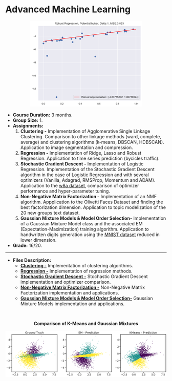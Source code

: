 # Advanced Machine Learning <a name="aml"></a>

<p align="center">
  <img src="../../images/robustregression.png" alt="Robust Regression" width="350"/>
</p>

- **Course Duration:** 3 months.
- **Group Size:** 1.
- **Assignments:**
    1. **Clustering -** Implementation of Agglomerative Single Linkage Clustering. Comparison to other linkage methods (ward, complete, average) and clustering algorithms (k-means, DBSCAN, HDBSCAN). Application to image segmentation and compression.
    2. **Regression -** Implementation of Ridge, Lasso and Robust Regression. Application to time series prediction (bycicles traffic).
    3. **Stochastic Gradient Descent -** Implementation of Logistic Regression. Implementation of the Stochastic Gradient Descent algorithm in the case of Logistic Regression and with several optimizers (Vanilla, Adagrad, RMSProp, Momentum and ADAM). Application to the [w8a dataset](https://www.openml.org/search?type=data&sort=runs&id=1588&status=active), comparison of optimizer performance and hyper-parameter tuning.
    4. **Non-Negative Matrix Factorization -** Implementation of an NMF algorithm. Appplication to the Olivetti Faces Dataset and finding the best factorization dimension. Application to topic modelization of the 20 new groups text dataset.
    5. **Gaussian Mixture Models & Model Order Selection-** Implementation of a Gaussian Mixture Model class and the associated EM (Expectation-Maximization) training algorithm. Application to handwritten digits generation using the [MNIST dataset](http://yann.lecun.com/exdb/mnist/) reduced in lower dimension.
- **Grade:** 16/20.

---

- **Files Description:**
    - **[Clustering -](https://github.com/EdouardVilain-Git/EdouardVilain-M2-DSBA/blob/main/3.%20Course%20Assignments/Advanced%20Machine%20Learning/clustering.ipynb)** Implementation of clustering algorithms.
    - **[Regression -](https://github.com/EdouardVilain-Git/EdouardVilain-M2-DSBA/blob/main/3.%20Course%20Assignments/Advanced%20Machine%20Learning/regression.ipynb)** Implementation of regression methods.
    - **[Stochastic Gradient Descent -](https://github.com/EdouardVilain-Git/EdouardVilain-M2-DSBA/blob/main/3.%20Course%20Assignments/Advanced%20Machine%20Learning/sgd.ipynb)** Stochastic Gradient Descent implementation and optimizer comparison.
    - **[Non-Negative Matrix Factorization -](https://github.com/EdouardVilain-Git/EdouardVilain-M2-DSBA/blob/main/3.%20Course%20Assignments/Advanced%20Machine%20Learning/nmf.ipynb)** Non-Negative Matrix Factorization implementation and applications.
    - **[Gaussian Mixture Models & Model Order Selection-](https://github.com/EdouardVilain-Git/EdouardVilain-M2-DSBA/blob/main/3.%20Course%20Assignments/Advanced%20Machine%20Learning/gaussianmixtures.ipynb)** Gaussian Mixture Models implementation and applications.

<br>

<p align="center">
  <b>Comparison of K-Means and Gaussian Mixtures</b>
</p>

<p align="center">
    <img src="./images/gaussianmixtures.png" alt="mixtures" width="900"/>
</p>
